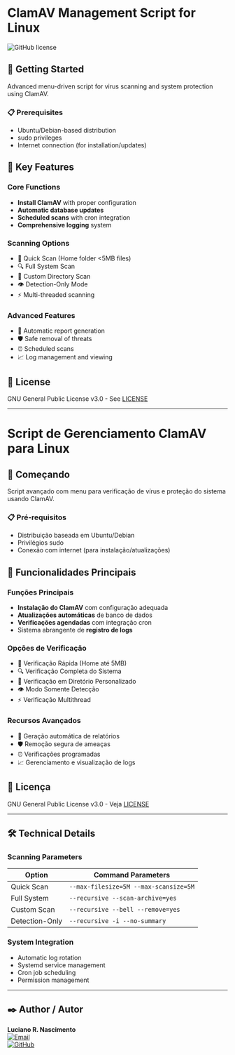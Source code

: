 # ClamAV Management Script for Linux

![GitHub license](https://img.shields.io/badge/license-GPLv3-blue.svg)

## 🚀 Getting Started

Advanced menu-driven script for virus scanning and system protection using ClamAV.

### 📋 Prerequisites
- Ubuntu/Debian-based distribution
- sudo privileges
- Internet connection (for installation/updates)

## 🌟 Key Features

### Core Functions
- **Install ClamAV** with proper configuration
- **Automatic database updates**
- **Scheduled scans** with cron integration
- **Comprehensive logging** system

### Scanning Options
- 🚀 Quick Scan (Home folder <5MB files)
- 🔍 Full System Scan
- 📂 Custom Directory Scan
- 👁️ Detection-Only Mode
- ⚡ Multi-threaded scanning

### Advanced Features
- 📄 Automatic report generation
- 🛡️ Safe removal of threats
- ⏰ Scheduled scans
- 📈 Log management and viewing

## 📄 License
GNU General Public License v3.0 - See [LICENSE](https://github.com/rovanni/clamav-management-script/blob/main/LICENSE)

---

# Script de Gerenciamento ClamAV para Linux

## 🚀 Começando

Script avançado com menu para verificação de vírus e proteção do sistema usando ClamAV.

### 📋 Pré-requisitos
- Distribuição baseada em Ubuntu/Debian
- Privilégios sudo
- Conexão com internet (para instalação/atualizações)

## 🌟 Funcionalidades Principais

### Funções Principais
- **Instalação do ClamAV** com configuração adequada
- **Atualizações automáticas** de banco de dados
- **Verificações agendadas** com integração cron
- Sistema abrangente de **registro de logs**

### Opções de Verificação
- 🚀 Verificação Rápida (Home até 5MB)
- 🔍 Verificação Completa do Sistema
- 📂 Verificação em Diretório Personalizado
- 👁️ Modo Somente Detecção
- ⚡ Verificação Multithread

### Recursos Avançados
- 📄 Geração automática de relatórios
- 🛡️ Remoção segura de ameaças
- ⏰ Verificações programadas
- 📈 Gerenciamento e visualização de logs

## 📄 Licença
GNU General Public License v3.0 - Veja [LICENSE](https://github.com/rovanni/clamav-management-script/blob/main/LICENSE)

---

## 🛠️ Technical Details

### Scanning Parameters
| Option          | Command Parameters                          |
|-----------------|---------------------------------------------|
| Quick Scan      | `--max-filesize=5M --max-scansize=5M`       |
| Full System     | `--recursive --scan-archive=yes`            |
| Custom Scan     | `--recursive --bell --remove=yes`           |
| Detection-Only  | `--recursive -i --no-summary`               |

### System Integration
- Automatic log rotation
- Systemd service management
- Cron job scheduling
- Permission management

---

## ✒️ Author / Autor
**Luciano R. Nascimento**  
[![Email](https://img.shields.io/badge/Email-rovanni%40gmail.com-blue?logo=gmail)](mailto:rovanni@gmail.com)  
[![GitHub](https://img.shields.io/badge/GitHub-rovanni-blue?logo=github)](https://github.com/rovanni)
